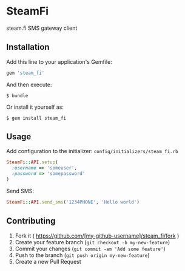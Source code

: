 # SteamFi

steam.fi SMS gateway client

## Installation

Add this line to your application's Gemfile:

```ruby
gem 'steam_fi'
```

And then execute:

    $ bundle

Or install it yourself as:

    $ gem install steam_fi

## Usage

Add configuration to the initializer: `config/initializers/steam_fi.rb`

```ruby
SteamFi::API.setup(
  :username => 'someuser', 
  :password => 'somepassword'
)
```

Send SMS:

```ruby
SteamFi::API.send_sms('1234PHONE', 'Hello world')
```

## Contributing

1. Fork it ( https://github.com/[my-github-username]/steam_fi/fork )
2. Create your feature branch (`git checkout -b my-new-feature`)
3. Commit your changes (`git commit -am 'Add some feature'`)
4. Push to the branch (`git push origin my-new-feature`)
5. Create a new Pull Request
